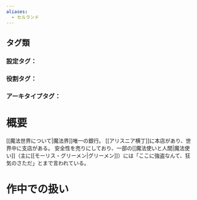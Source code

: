 ```yaml
---
aliases:
  - セルランド
---
```

## タグ類
### 設定タグ：
### 役割タグ：
### アーキタイプタグ：
# 概要
[[魔法世界について|魔法界]]唯一の銀行。
[[アリスニア横丁]]に本店があり、世界中に支店がある。
安全性を売りにしており、一部の[[魔法使いと人間|魔法使い]]（主に[[モーリス・グリーメン|グリーメン]]）には「ここに強盗なんて、狂気のさただ」とまで言われている。
# 作中での扱い